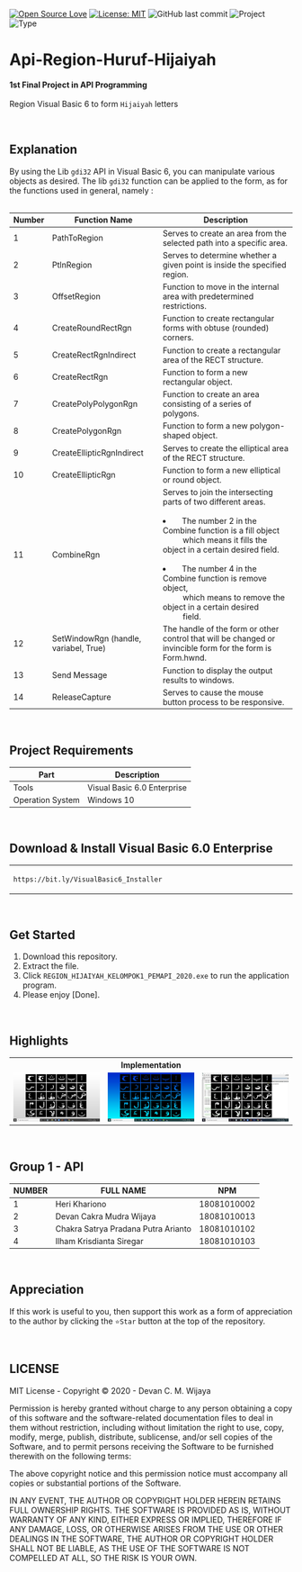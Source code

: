 [![Open Source Love](https://badges.frapsoft.com/os/v1/open-source.svg?style=flat)](https://github.com/ellerbrock/open-source-badges/)
[![License: MIT](https://img.shields.io/badge/License-MIT-blue.svg?logo=github&color=%23F7DF1E)](https://opensource.org/licenses/MIT)
![GitHub last commit](https://img.shields.io/github/last-commit/dcmwijaya/Api-Region-Huruf-Hijaiyah?logo=Codeforces&logoColor=white&color=%23F7DF1E)
![Project](https://img.shields.io/badge/Project-Desktop-light.svg?style=flat&logo=dotnet&logoColor=white&color=%23F7DF1E)
![Type](https://img.shields.io/badge/Type-Campus%20Assignment-light.svg?style=flat&logo=gitbook&logoColor=white&color=%23F7DF1E)

# Api-Region-Huruf-Hijaiyah
<strong>1st Final Project in API Programming</strong><br><br> 
Region Visual Basic 6 to form ``` Hijaiyah ``` letters

<br>

## Explanation
By using the Lib ``` gdi32 ``` API in Visual Basic 6, you can manipulate various objects as desired. The lib ``` gdi32 ``` function can be applied to the form, as for the functions used in general, namely :<br><br>

| Number | Function Name | Description |
| --- | --- | --- |
| 1 | PathToRegion | Serves to create an area from the selected path into a specific area. |
| 2 | PtlnRegion | Serves to determine whether a given point is inside the specified region. |
| 3 | OffsetRegion | Function to move in the internal area with predetermined restrictions. |
| 4 | CreateRoundRectRgn | Function to create rectangular forms with obtuse (rounded) corners. |
| 5 | CreateRectRgnIndirect | Function to create a rectangular area of the RECT structure. |
| 6 | CreateRectRgn | Function to form a new rectangular object. |
| 7 | CreatePolyPolygonRgn | Function to create an area consisting of a series of polygons. |
| 8 | CreatePolygonRgn | Function to form a new polygon-shaped object. |
| 9 | CreateEllipticRgnIndirect | Serves to create the elliptical area of the RECT structure. |
| 10 | CreateEllipticRgn | Function to form a new elliptical or round object. |
| 11 | CombineRgn | Serves to join the intersecting parts of two different areas.<br><br><li>&emsp;The number 2 in the Combine function is a fill object<br>&emsp;&emsp;&nbsp;&nbsp;which means it fills the object in a certain desired field.</li><br><li>&emsp;The number 4 in the Combine function is remove object,<br>&emsp;&emsp;&nbsp;&nbsp;which means to remove the object in a certain desired<br>&emsp;&emsp;&nbsp;&nbsp;field.</li> |
| 12 | SetWindowRgn (handle, variabel, True) | The handle of the form or other control that will be changed or invincible form for the form is Form.hwnd. |
| 13 | Send Message | Function to display the output results to windows. |
| 14 | ReleaseCapture | Serves to cause the mouse button process to be responsive. |

<br>

## Project Requirements
| Part | Description |
| --- | --- |
| Tools | Visual Basic 6.0 Enterprise |
| Operation System | Windows 10 |

<br>

## Download & Install Visual Basic 6.0 Enterprise
<table><tr><td width="840">
  
```
https://bit.ly/VisualBasic6_Installer
```

</td></tr></table>

<br>

## Get Started
1. Download this repository.<br>
2. Extract the file.<br>
3. Click ``` REGION_HIJAIYAH_KELOMPOK1_PEMAPI_2020.exe ``` to run the application program.<br>
4. Please enjoy [Done].

<br>

## Highlights
<table>
<tr>
<th colspan="3">Implementation</th>
</tr>
<tr>
<td width="280"><img src="Documentation/Implementation-1.jpg" alt="implementation-1"></td>
<td width="280"><img src="Documentation/Implementation-2.jpg" alt="implementation-2"></td>
<td width="280"><img src="Documentation/Implementation-3.jpg" alt="implementation-3"></td>
</tr>
</table>

<br>

## Group 1 - API
| NUMBER | FULL NAME | NPM |
| --- | --- | --- |
| 1 | Heri Khariono | 18081010002 |
| 2 | Devan Cakra Mudra Wijaya | 18081010013 |
| 3 | Chakra Satrya Pradana Putra Arianto | 18081010102 |
| 4 | Ilham Krisdianta Siregar | 18081010103 |

<br>

## Appreciation
If this work is useful to you, then support this work as a form of appreciation to the author by clicking the ``` ⭐Star ``` button at the top of the repository.

<br>

## LICENSE
MIT License - Copyright © 2020 - Devan C. M. Wijaya

Permission is hereby granted without charge to any person obtaining a copy of this software and the software-related documentation files to deal in them without restriction, including without limitation the right to use, copy, modify, merge, publish, distribute, sublicense, and/or sell copies of the Software, and to permit persons receiving the Software to be furnished therewith on the following terms:

The above copyright notice and this permission notice must accompany all copies or substantial portions of the Software.

IN ANY EVENT, THE AUTHOR OR COPYRIGHT HOLDER HEREIN RETAINS FULL OWNERSHIP RIGHTS. THE SOFTWARE IS PROVIDED AS IS, WITHOUT WARRANTY OF ANY KIND, EITHER EXPRESS OR IMPLIED, THEREFORE IF ANY DAMAGE, LOSS, OR OTHERWISE ARISES FROM THE USE OR OTHER DEALINGS IN THE SOFTWARE, THE AUTHOR OR COPYRIGHT HOLDER SHALL NOT BE LIABLE, AS THE USE OF THE SOFTWARE IS NOT COMPELLED AT ALL, SO THE RISK IS YOUR OWN.
